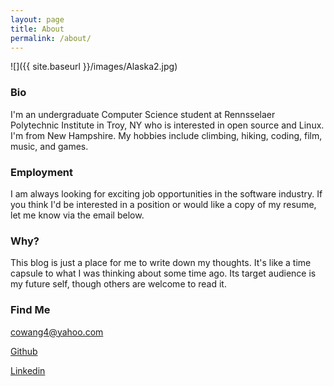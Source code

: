 ```yaml
---
layout: page
title: About
permalink: /about/
---
```

![]({{ site.baseurl }}/images/Alaska2.jpg)

### Bio

I'm an undergraduate Computer Science student at Rennsselaer Polytechnic Institute in Troy, NY who is interested in open source and Linux. I'm from New Hampshire. My hobbies include climbing, hiking,
coding, film, music, and games.

### Employment

I am always looking for exciting job opportunities in the software industry.
If you think I'd be interested in a position or would like a copy of my resume, let me know via the email below.

### Why?

This blog is just a place for me to write down my thoughts. It's like a time capsule to what I was thinking about some time ago. Its target audience is my future self, though others are welcome to read it.

### Find Me

[cowang4@yahoo.com](mailto:cowang4@yahoo.com)

[Github](https://github.com/cowang4)

[Linkedin](https://www.linkedin.com/in/greg-cowan-664b82115)
